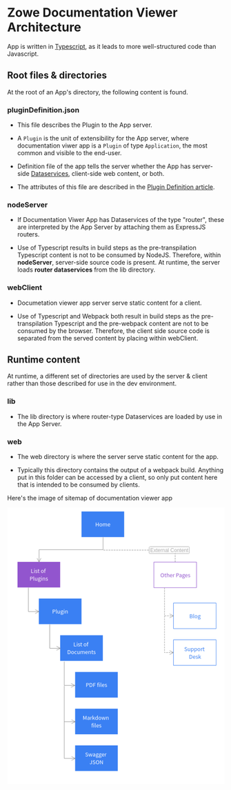 # Zowe Documentation Viewer Architecture

App is written in [Typescript](http://www.typescriptlang.org/), as it leads to more well-structured code than Javascript.

## Root files & directories

At the root of an App's directory, the following content is found.

### pluginDefinition.json

- This file describes the Plugin to the App server.

- A `Plugin` is the unit of extensibility for the App server, where documentation viwer app is a `Plugin` of type `Application`, the most common and visible to the end-user.

- Definition file of the app tells the server whether the App has server-side [Dataservices](https://github.com/zowe/ZLUX/wiki/ZLUX-Dataservices), client-side web content, or both.

- The attributes of this file are described in the [Plugin Definition article](https://github.com/zowe/ZLUX/wiki/ZLUX-Plugin-Definition-&-Structure).


### nodeServer

- If Documentation Viwer App has Dataservices of the type "router", these are interpreted by the App Server by attaching them as ExpressJS routers. 

- Use of Typescript results in build steps as the pre-transpilation Typescript content is not to be consumed by NodeJS. Therefore, within **nodeServer**, server-side source code is present. At runtime, the server loads **router dataservices** from the lib directory.

### webClient

- Documetation viewer app server serve static content for a client.  

- Use of Typescript and Webpack both result in build steps as the pre-transpilation Typescript and the pre-webpack content are not to be consumed by the browser. Therefore, the client side source code is separated from the served content by placing within webClient.

## Runtime content

At runtime, a different set of directories are used by the server & client rather than those described for use in the dev environment.

### lib

- The lib directory is where router-type Dataservices are loaded by use in the App Server. 

### web

- The web directory is where the server serve static content for the app.

- Typically this directory contains the output of a webpack build. Anything put in this folder can be accessed by a client, so only put content here that is intended to be consumed by clients.


Here's the image of sitemap of documentation viewer app

![Sitemap](./images/sitemap.png)

